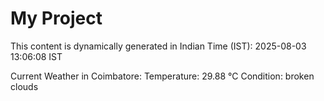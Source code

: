 # My Project

This content is dynamically generated in Indian Time (IST): 2025-08-03 13:06:08 IST


Current Weather in Coimbatore:
Temperature: 29.88 °C
Condition: broken clouds

